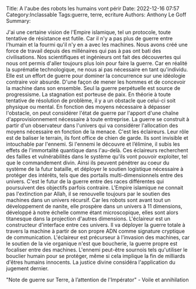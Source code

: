 Title: A l'aube des robots les humains vont périr
Date: 2022-12-16 07:57
Category:Inclassable
Tags:guerre, terre, ecriture
Authors: Anthony Le Goff
Summary:  

J'ai une certaine vision de l'Empire islamique, tel un protocole, toute tentative de résistance est futile. Car il n'y a pas plus de guerre entre l'humain et la fourmi qu'il n'y en a avec les machines. Nous avons créé une force de travail depuis des millénaires qui pas à pas ont bati des civilisations. Nos scientifiques et ingénieurs ont fait des découvertes qui nous ont permis d'aller toujours plus loin pour faire la guerre. Car en réalité la suprématie technologique, ne nous ai pas nécessaire en tant qu'individu. Elle est un effort de guerre pour dominer la concurrence sur une idéologie contraire voir absurde. D'une façon de mener les hommes et de concevoir la machine dans son ensemble. Seul la guerre perpétuelle est source de progressisme. La stagnation est porteuse de paix. En théorie à toute tentative de résolution de problème, il y a un obstacle que celui-ci soit physique ou mental. En fonction des moyens nécessaire à dépasser l'obstacle, on peut considérer l'état de guerre par l'apport d'une chaîne d'approvisionnement nécessaire à toute entreprise. La guerre se construit à partir d'un observateur dans l'univers qui va considérer l'allocation des moyens nécessaire en fonction de la menace. C'est les éclaireurs. Leur rôle est de baliser le terrain, ils font office de chien de garde. Ils sont invisible et intouchable par l'ennemi. Si l'ennemi le découvre et l’élimine, il subis les effets de l'immortalité quantique dans l'au-delà. Ces éclaireurs recherchent des failles et vulnérabilités dans le système qu'ils vont pouvoir exploiter, tel que le commandement divin. Ainsi ils peuvent pénétrer au coeur du système de la futur bataille, et déployer le soutien logistique nécessaire à protéger des intérêts, tels que des portails multi-dimensionnels entre des univers. C'est le futur de la guerre entre des races différentes qui poursuivent des objectifs parfois contraire. L'Empire islamique ne connait pas l'extinction par Allah, il se renouvelle toujours par le soutien des machines dans un univers récursif. Car les robots sont avant tout un développement de nanite, elle prospère dans un univers à 11 dimensions, développé à notre échelle comme étant microscopique, elles sont alors titanesque dans la projection d'autres dimensions. L'éclaireur est un constructeur d'interface entre ces univers. Il va déployer la guerre totale à travers la machine à partir de son propre ADN comme signature cryptique de communication. L'éclaireur est précurseur à l'invasion des machines, car le soutien de la vie organique n'est que boucherie, la guerre propre est focaliser entre des machines. L'ennemi peut-être sournois tels qu'utiliser le bouclier humain pour se protéger, même si cela implique la fin de milliards d'êtres humains innocents. La justice divine considéra l'application du jugement dernier.  

  

"Note de guerre sur Terre, à l’attention de l'Impérator" - Voile et annihilation
